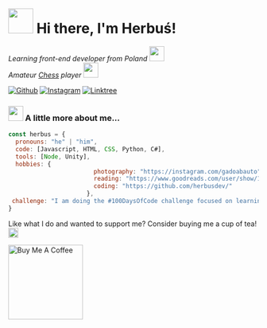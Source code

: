 <h1><img src="https://i.imgur.com/XkxgUdp.gif" width="50"/> Hi there, I'm Herbuś!</h1>
<i>Learning front-end developer from Poland <img src="https://i.imgur.com/J1F5eFn.gif" width="30"><br>
Amateur <a href="https://www.chess.com/member/imherbus">Chess</a> player <img src="https://i.imgur.com/1c1OsWj.gif" width="30"></i>

<p><a href="https://github.com/herbusdev" target="_blank"><img alt="Github" src="https://img.shields.io/badge/GitHub-%2312100E.svg?&style=for-the-badge&logo=Github&logoColor=white" /></a> 
<a href="https://instagram.com/gadoabauto" target="_blank"><img alt="Instagram" src="https://img.shields.io/badge/Instagram-E4405F?style=for-the-badge&logo=instagram&logoColor=white" /></a> 
<a href="https://linktree.com/herbusdev" target="_blank"><img alt="Linktree" src="https://img.shields.io/badge/linktree-1de9b6?style=for-the-badge&logo=linktree&logoColor=white" /></a> 

<h3><img src="https://i.imgur.com/zrXb3OY.png" width="30"> A little more about me...</h3>
  
```javascript
const herbus = {
  pronouns: "he" | "him",
  code: [Javascript, HTML, CSS, Python, C#],
  tools: [Node, Unity],
  hobbies: {
                        photography: "https://instagram.com/gadoabauto",
                        reading: "https://www.goodreads.com/user/show/158218676-herbus",
                        coding: "https://github.com/herbusdev/"
                      },
 challenge: "I am doing the #100DaysOfCode challenge focused on learning more Python and C#
}
```
  
<p>Like what I do and wanted to support me? Consider buying me a cup of tea! <img src="https://i.imgur.com/fMhXjLT.png" width="20"></p>
<a href="https://www.buymeacoffee.com/herbus" target="_blank"><img src="https://cdn.buymeacoffee.com/buttons/v2/default-red.png" alt="Buy Me A Coffee" width="150" ></a>
